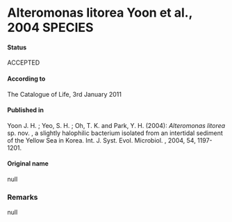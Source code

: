 # Alteromonas litorea Yoon et al., 2004 SPECIES

#### Status
ACCEPTED

#### According to
The Catalogue of Life, 3rd January 2011

#### Published in
Yoon J. H. ; Yeo, S. H. ; Oh, T. K. and Park, Y. H. (2004): <i>Alteromonas litorea</i> sp. nov. , a slightly halophilic bacterium isolated from an intertidal sediment of the Yellow Sea in Korea. Int. J. Syst. Evol. Microbiol. , 2004, 54, 1197-1201.

#### Original name
null

### Remarks
null